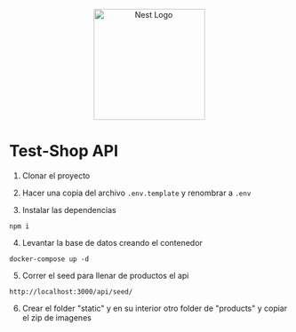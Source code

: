 <p align="center">
  <a href="http://nestjs.com/" target="blank"><img src="https://nestjs.com/img/logo-small.svg" width="200" alt="Nest Logo" /></a>
</p>

# Test-Shop API

1. Clonar el proyecto

2. Hacer una copia del archivo ```.env.template``` y renombrar a  ```.env```

3. Instalar las dependencias
```
npm i
```

4.  Levantar la base de datos creando el contenedor
````
docker-compose up -d
````
5. Correr el seed para llenar de productos el api
```
http://localhost:3000/api/seed/
```
6. Crear el folder "static" y en su interior otro folder de "products" y copiar el zip de imagenes
